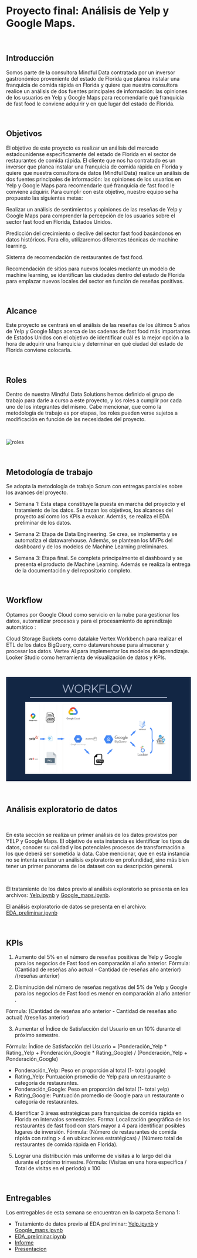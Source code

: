 # Proyecto final: Análisis de Yelp y Google Maps.

<br>


## Introducción

Somos parte de la consultora Mindful Data contratada por un inversor gastronómico proveniente del estado de Florida que planea instalar una franquicia de comida rápida en Florida y quiere que nuestra consultora realice un análisis de dos fuentes principales de información: las opiniones de los usuarios en Yelp y Google Maps para recomendarle qué franquicia de fast food le conviene adquirir y en qué lugar del estado de Florida. 

<br>

## Objetivos

El objetivo de este proyecto es realizar un análisis del mercado estadounidense específicamente del estado de Florida en el sector de restaurantes de comida rápida. El cliente que nos ha contratado es un inversor que planea instalar una franquicia de comida rápida en Florida y quiere que nuestra consultora de datos (Mindful Data) realice un análisis de dos fuentes principales de información: las opiniones de los usuarios en Yelp y Google Maps para recomendarle qué franquicia de fast food le conviene adquirir. 
Para cumplir con este objetivo, nuestro equipo se ha propuesto las siguientes metas:

Realizar un análisis de sentimientos y opiniones de las reseñas de Yelp y Google Maps para comprender la percepción de los usuarios sobre el sector fast food en Florida, Estados Unidos.

Predicción del crecimiento o declive del sector fast food basándonos en datos históricos. Para ello, utilizaremos diferentes técnicas de machine learning.

Sistema de recomendación de restaurantes de fast food.

Recomendación de sitios para nuevos locales mediante un modelo de machine learning, se identifican las ciudades dentro del estado de Florida para emplazar nuevos locales del sector en función de reseñas positivas.

<br>

## Alcance

Este proyecto se centrará en el análisis de las reseñas de los últimos 5 años de Yelp y Google Maps acerca de las cadenas de fast food más importantes de Estados Unidos con el objetivo de identificar cuál es la mejor opción a la hora de adquirir una franquicia y determinar en qué ciudad del estado de Florida conviene colocarla. 

<br>

## Roles

Dentro de nuestra Mindful Data Solutions hemos definido el grupo de trabajo para darle a curso a este proyecto, y los roles a cumplir por cada uno de los integrantes del mismo.
Cabe mencionar, que como la metodología de trabajo es por etapas, los roles pueden verse sujetos a modificación en función de las necesidades del proyecto. 

<br>

![roles]((https://github.com/sebasdines/PF_DS_Henry/blob/master/src/Roles.png))

<br>

## Metodología de trabajo

Se adopta la metodología de trabajo Scrum con entregas parciales sobre los avances del proyecto. 

- Semana 1: Esta etapa constituye la puesta en marcha del proyecto y el tratamiento de los datos. Se trazan los objetivos, los alcances del proyecto así como los KPIs a evaluar. Además, se realiza el EDA preliminar de los datos. 

- Semana 2: Etapa de Data Engineering. Se crea, se implementa y se automatiza el datawarehouse. Además, se plantean los MVPs del dashboard y de los modelos de Machine Learning preliminares.

- Semana 3: Etapa final. Se completa principalmente el dashboard y se presenta el producto de Machine Learning. Además se realiza la entrega de la documentación y del repositorio completo. 

<br>

## Workflow

Optamos por Google Cloud como servicio en la nube para gestionar los datos, automatizar procesos y para el  procesamiento de aprendizaje automático :

Cloud Storage Buckets como datalake
Vertex Workbench para realizar el ETL de los datos
BigQuery, como datawarehouse para almacenar y procesar los datos.
Vertex AI para  implementar los modelos de aprendizaje.
Looker Studio como herramienta de visualización de datos y KPIs.

<br>


![workflow](./src/workflow.png)

<br>

## Análisis exploratorio de datos

<br>

En esta sección se realiza un primer análisis de los datos provistos por YELP y Google Maps. El objetivo de esta instancia es identificar los tipos de datos, conocer su calidad y los potenciales procesos de transformación a los que deberá ser sometida la data. Cabe mencionar, que en esta instancia no se intenta realizar un análisis exploratorio en profundidad, sino más bien tener un primer panorama de los dataset con su descripción general.  

<br>

El tratamiento de los datos previo al análisis exploratorio se presenta en los archivos: [Yelp.ipynb](Semana_1/Yelp.ipynb) y [Google_maps.ipynb](Semana_1/Google_maps.ipynb).

El análisis exploratorio de datos se presenta en el archivo: [EDA_preliminar.ipynb](Semana_1/EDA_preliminar.ipynb)

<br>


## KPIs
1. Aumento del 5% en el número de reseñas positivas de Yelp y Google para los negocios de Fast food en comparación al año anterior.
Fórmula: (Cantidad de reseñas año actual - Cantidad de reseñas año anterior) /(reseñas anterior)

2. Disminución del número de reseñas negativas del 5% de Yelp y Google para los negocios de Fast food es menor en comparación al año anterior .

Fórmula: (Cantidad de reseñas año anterior - Cantidad de reseñas año actual) /(reseñas anterior)


3. Aumentar el Índice de Satisfacción del Usuario en un 10% durante el próximo semestre.

Fórmula: Índice de Satisfacción del Usuario = (Ponderación_Yelp * Rating_Yelp + Ponderación_Google * Rating_Google) / (Ponderación_Yelp + Ponderación_Google)

- Ponderación_Yelp: Peso en proporción al total (1- total google)
- Rating_Yelp: Puntuación promedio de Yelp para un restaurante o categoría de restaurantes.
- Ponderación_Google: Peso en proporción del total (1- total yelp)
- Rating_Google: Puntuación promedio de Google para un restaurante o categoría de restaurantes.

4. Identificar 3 áreas estratégicas para franquicias de comida rápida en Florida en intervalos semestrales.
Forma: Localización geográfica de los restaurantes de fast food con stars mayor a 4 para identificar posibles lugares de inversión. 
Fórmula: (Número de restaurantes de comida rápida con rating > 4 en ubicaciones estratégicas) / (Número total de restaurantes de comida rápida en Florida).

5. Lograr una distribución más uniforme de visitas a lo largo del día durante el próximo trimestre.
Fórmula: (Visitas en una hora específica / Total de visitas en el período) x 100

<br>


## Entregables
Los entregables de esta semana se encuentran en la carpeta Semana 1: 

- Tratamiento de datos previo al EDA preliminar: [Yelp.ipynb](Semana_1/Yelp.ipynb)  y [Google_maps.ipynb](Semana_1/Google_maps.ipynb)
- [EDA_preliminar.ipynb](Semana_1/EDA_preliminar.ipynb)
- [Informe](Semana_1/Informe.pdf)
- [Presentacion](Semana_1/Presentacion.pdf)
